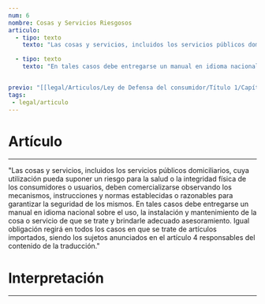 ```yaml
---
num: 6
nombre: Cosas y Servicios Riesgosos
articulo: 
  - tipo: texto
    texto: "Las cosas y servicios, incluidos los servicios públicos domiciliarios, cuya utilización pueda suponer un riesgo para la salud o la integridad física de los consumidores o usuarios, deben comercializarse observando los mecanismos, instrucciones y normas establecidas o razonables para garantizar la seguridad de los mismos."

  - tipo: texto
    texto: "En tales casos debe entregarse un manual en idioma nacional sobre el uso, la instalación y mantenimiento de la cosa o servicio de que se trate y brindarle adecuado asesoramiento. Igual obligación regirá en todos los casos en que se trate de artículos importados, siendo los sujetos anunciados en el artículo 4 responsables del contenido de la traducción."


previo: "[[legal/Articulos/Ley de Defensa del consumidor/Título 1/Capítulo 2/Capítulo 2, Información al consumidor y protección de su salud.md|Capítulo 2, Información al consumidor y protección de su salud]]"
tags: 
 - legal/articulo
---
```

# Artículo
---
"Las cosas y servicios, incluidos los servicios públicos domiciliarios, cuya utilización pueda suponer un riesgo para la salud o la integridad física de los consumidores o usuarios, deben comercializarse observando los mecanismos, instrucciones y normas establecidas o razonables para garantizar la seguridad de los mismos.
En tales casos debe entregarse un manual en idioma nacional sobre el uso, la instalación y mantenimiento de la cosa o servicio de que se trate y brindarle adecuado asesoramiento. Igual obligación regirá en todos los casos en que se trate de artículos importados, siendo los sujetos anunciados en el artículo 4 responsables del contenido de la traducción."

# Interpretación
---
